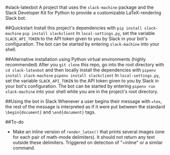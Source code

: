 #slack-latexbot
A project that uses the `slack-machine` package and the Slack Developer Kit for Python to provide a customizable LaTeX-rendering Slack bot.

##Quickstart
Install this project's dependencies with
`pip install slack-machine`
`pip install slackclient`
In `local-settings.py`, set the variable `SLACK_API_TOKEN` to the API token given to you by Slack in your bot's configuration.
The bot can be started by entering `slack-machine` into your shell.


##Alternative installation using Python virtual environments (highly recommended)
After you `git clone` this repo, go into the root directory with `cd slack-latexbot` and then locally install the dependencies with
`pipenv install slack-machine`
`pipenv install slackclient`
In `local-settings.py`, set the variable `SLACK_API_TOKEN` to the API token given to you by Slack in your bot's configuration.
The bot can be started by entering `pipenv run slack-machine` into your shell while you are in the project's root directory.

##Using the bot in Slack
Whenever a user begins their message with `=tex`, the rest of the message is interpreted as if it were put between the standard `\begin{document}` and `\end{document}` tags.

##To-do
- Make an inline version of `render_latex()` that prints several images (one for each pair of math-mode delimiters). It should not return any text outside these delimiters. Triggered on detection of "=inline" or a similar command.

